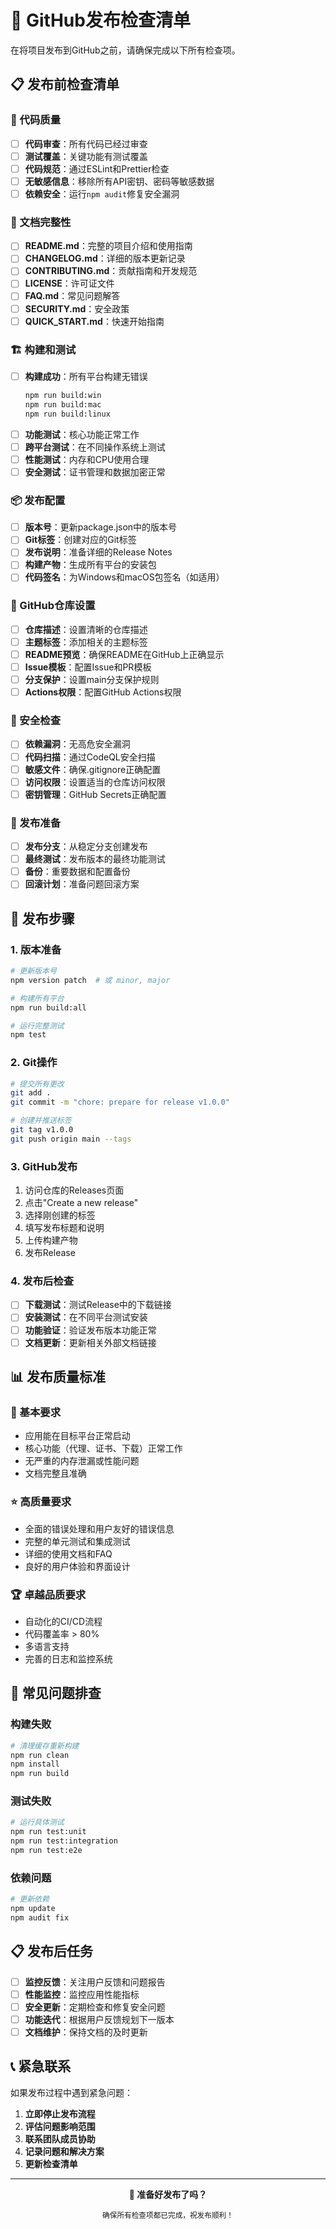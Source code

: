 # 🚀 GitHub发布检查清单

在将项目发布到GitHub之前，请确保完成以下所有检查项。

## 📋 发布前检查清单

### 🔧 代码质量

- [ ] **代码审查**：所有代码已经过审查
- [ ] **测试覆盖**：关键功能有测试覆盖
- [ ] **代码规范**：通过ESLint和Prettier检查
- [ ] **无敏感信息**：移除所有API密钥、密码等敏感数据
- [ ] **依赖安全**：运行`npm audit`修复安全漏洞

### 📝 文档完整性

- [ ] **README.md**：完整的项目介绍和使用指南
- [ ] **CHANGELOG.md**：详细的版本更新记录
- [ ] **CONTRIBUTING.md**：贡献指南和开发规范
- [ ] **LICENSE**：许可证文件
- [ ] **FAQ.md**：常见问题解答
- [ ] **SECURITY.md**：安全政策
- [ ] **QUICK_START.md**：快速开始指南

### 🏗️ 构建和测试

- [ ] **构建成功**：所有平台构建无错误
  ```bash
  npm run build:win
  npm run build:mac
  npm run build:linux
  ```
- [ ] **功能测试**：核心功能正常工作
- [ ] **跨平台测试**：在不同操作系统上测试
- [ ] **性能测试**：内存和CPU使用合理
- [ ] **安全测试**：证书管理和数据加密正常

### 📦 发布配置

- [ ] **版本号**：更新package.json中的版本号
- [ ] **Git标签**：创建对应的Git标签
- [ ] **发布说明**：准备详细的Release Notes
- [ ] **构建产物**：生成所有平台的安装包
- [ ] **代码签名**：为Windows和macOS包签名（如适用）

### 🎯 GitHub仓库设置

- [ ] **仓库描述**：设置清晰的仓库描述
- [ ] **主题标签**：添加相关的主题标签
- [ ] **README预览**：确保README在GitHub上正确显示
- [ ] **Issue模板**：配置Issue和PR模板
- [ ] **分支保护**：设置main分支保护规则
- [ ] **Actions权限**：配置GitHub Actions权限

### 🔐 安全检查

- [ ] **依赖漏洞**：无高危安全漏洞
- [ ] **代码扫描**：通过CodeQL安全扫描
- [ ] **敏感文件**：确保.gitignore正确配置
- [ ] **访问权限**：设置适当的仓库访问权限
- [ ] **密钥管理**：GitHub Secrets正确配置

### 📢 发布准备

- [ ] **发布分支**：从稳定分支创建发布
- [ ] **最终测试**：发布版本的最终功能测试
- [ ] **备份**：重要数据和配置备份
- [ ] **回滚计划**：准备问题回滚方案

## 🎯 发布步骤

### 1. 版本准备
```bash
# 更新版本号
npm version patch  # 或 minor, major

# 构建所有平台
npm run build:all

# 运行完整测试
npm test
```

### 2. Git操作
```bash
# 提交所有更改
git add .
git commit -m "chore: prepare for release v1.0.0"

# 创建并推送标签
git tag v1.0.0
git push origin main --tags
```

### 3. GitHub发布
1. 访问仓库的Releases页面
2. 点击"Create a new release"
3. 选择刚创建的标签
4. 填写发布标题和说明
5. 上传构建产物
6. 发布Release

### 4. 发布后检查
- [ ] **下载测试**：测试Release中的下载链接
- [ ] **安装测试**：在不同平台测试安装
- [ ] **功能验证**：验证发布版本功能正常
- [ ] **文档更新**：更新相关外部文档链接

## 📊 发布质量标准

### 🎯 基本要求
- 应用能在目标平台正常启动
- 核心功能（代理、证书、下载）正常工作
- 无严重的内存泄漏或性能问题
- 文档完整且准确

### ⭐ 高质量要求
- 全面的错误处理和用户友好的错误信息
- 完整的单元测试和集成测试
- 详细的使用文档和FAQ
- 良好的用户体验和界面设计

### 🏆 卓越品质要求
- 自动化的CI/CD流程
- 代码覆盖率 > 80%
- 多语言支持
- 完善的日志和监控系统

## 🚨 常见问题排查

### 构建失败
```bash
# 清理缓存重新构建
npm run clean
npm install
npm run build
```

### 测试失败
```bash
# 运行具体测试
npm run test:unit
npm run test:integration
npm run test:e2e
```

### 依赖问题
```bash
# 更新依赖
npm update
npm audit fix
```

## 📋 发布后任务

- [ ] **监控反馈**：关注用户反馈和问题报告
- [ ] **性能监控**：监控应用性能指标
- [ ] **安全更新**：定期检查和修复安全问题
- [ ] **功能迭代**：根据用户反馈规划下一版本
- [ ] **文档维护**：保持文档的及时更新

## 📞 紧急联系

如果发布过程中遇到紧急问题：

1. **立即停止发布流程**
2. **评估问题影响范围**
3. **联系团队成员协助**
4. **记录问题和解决方案**
5. **更新检查清单**

---

<div align="center">
  <p><strong>🎉 准备好发布了吗？</strong></p>
  <p><sub>确保所有检查项都已完成，祝发布顺利！</sub></p>
</div>
